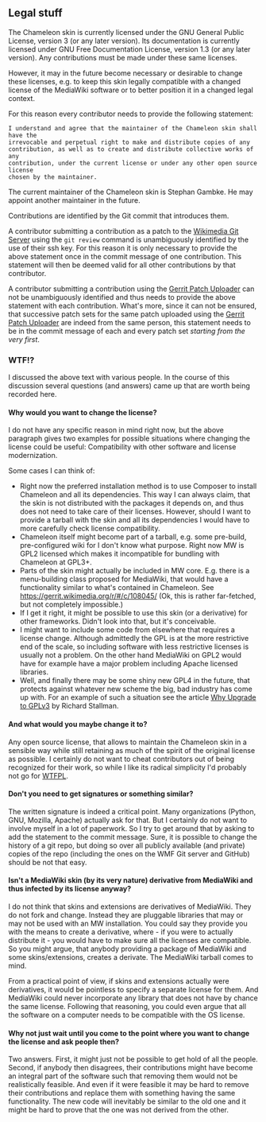 ## Legal stuff

The Chameleon skin is currently licensed under the GNU General Public License,
version 3 (or any later version). Its documentation is currently licensed under
GNU Free Documentation License, version 1.3 (or any later version). Any
contributions must be made under these same licenses.

However, it may in the future become necessary or desirable to change these
licenses, e.g. to keep this skin legally compatible with a changed license of
the MediaWiki software or to better position it in a changed legal context.

For this reason every contributor needs to provide the following statement:
```
I understand and agree that the maintainer of the Chameleon skin shall have the
irrevocable and perpetual right to make and distribute copies of any
contribution, as well as to create and distribute collective works of any
contribution, under the current license or under any other open source license
chosen by the maintainer.
```

The current maintainer of the Chameleon skin is Stephan Gambke. He may appoint
another maintainer in the future.

Contributions are identified by the Git commit that introduces them.

A contributor submitting a contribution as a patch to the [Wikimedia Git
Server][wmf-git-server] using the `git review` command is unambiguously
identified by the use of their ssh key. For this reason it is only necessary to
provide the above statement once in the commit message of one contribution. This
statement will then be deemed valid for all other contributions by that
contributor.

A contributor submitting a contribution using the [Gerrit Patch
Uploader][patch-uploader] can not be unambiguously identified and thus needs to
provide the above statement with each contribution. What's more, since it can
not be ensured, that successive patch sets for the same patch uploaded using the
[Gerrit Patch Uploader][patch-uploader] are indeed from the same person, this
statement needs to be in the commit message of each and every patch set
*starting from the very first*.

### WTF!?

I discussed the above text with various people. In the course of this discussion
several questions (and answers) came up that are worth being recorded here.

#### Why would you want to change the license?

I do not have any specific reason in mind right now, but the above paragraph
gives two examples for possible situations where changing the license could be
useful: Compatibility with other software and license modernization.

Some cases I can think of:
* Right now the preferred installation method is to use Composer to install
  Chameleon and all its dependencies. This way I can always claim, that the skin
  is not distributed with the packages it depends on, and thus does not need to
  take care of their licenses. However, should I want to provide a tarball with
  the skin and all its dependencies I would have to more carefully check license
  compatibility.
* Chameleon itself might become part of a tarball, e.g. some pre-build,
  pre-configured wiki for I don't know what purpose. Right now MW is GPL2
  licensed which makes it incompatible for bundling with Chameleon at GPL3+.
* Parts of the skin might actually be included in MW core. E.g. there is a
  menu-building class proposed for MediaWiki, that would have a functionality
  similar to what's contained in Chameleon. See
  https://gerrit.wikimedia.org/r/#/c/108045/  (Ok, this is rather far-fetched,
  but not completely impossible.)
* If I get it right, it might be possible to use this skin (or a derivative)
  for other frameworks. Didn't look into that, but it's conceivable.
* I might want to include some code from elsewhere that requires a license
  change. Although admittedly the GPL is at the more restrictive end of the
  scale, so including software with less restrictive licenses is usually not a
  problem. On the other hand MediaWiki on GPL2 would have for example have a
  major problem including Apache licensed libraries.
* Well, and finally there may be some shiny new GPL4 in the future, that
  protects against whatever new scheme the big, bad industry has come up with.
  For an example of such a situation see the article [Why Upgrade to
  GPLv3][why-upgrade] by Richard Stallman.

#### And what would you maybe change it to?

Any open source license, that allows to maintain the Chameleon skin in a
sensible way while still retaining as much of the spirit of the original license
as possible. I certainly do not want to cheat contributors out of being
recognized for their work, so while I like its radical simplicity I'd probably
not go for [WTFPL][WTFPL].

#### Don't you need to get signatures or something similar?

The written signature is indeed a critical point. Many organizations (Python,
GNU, Mozilla, Apache) actually ask for that. But I certainly do not want to
involve myself in a lot of paperwork. So I try to get around that by asking to
add the statement to the commit message. Sure, it is possible to change the
history of a git repo, but doing so over all publicly available (and private)
copies of the repo (including the ones on the WMF Git server and GitHub) should
be not that easy.

#### Isn't a MediaWiki skin (by its very nature) derivative from MediaWiki and thus infected by its license anyway?

I do not think that skins and extensions are derivatives of MediaWiki. They do
not fork and change. Instead they are pluggable libraries that may or may not be
used with an MW installation. You could say they provide you with the means to
create a derivative, where - if you were to actually distribute it - you would
have to make sure all the licenses are compatible. So you might argue, that
anybody providing a package of MediaWiki and some skins/extensions, creates a
derivate. The MediaWiki tarball comes to mind.

From a practical point of view, if skins and extensions actually were
derivatives, it would be pointless to specify a separate license for them. And
MediaWiki could never incorporate any library that does not have by chance the
same license. Following that reasoning, you could even argue that all the
software on a computer needs to be compatible with the OS license.

#### Why not just wait until you come to the point where you want to change the license and ask people then?

Two answers. First, it might just not be possible to get hold of all the people.
Second, if anybody then disagrees, their contributions might have become an
integral part of the software such that removing them would not be realistically
feasible. And even if it were feasible it may be hard to remove their
contributions and replace them with something having the same functionality. The
new code will inevitably be similar to the old one and it might be hard to prove
that the one was not derived from the other.


[why-upgrade]: https://www.gnu.org/licenses/rms-why-gplv3.html
[wmf-git-server]: https://git.wikimedia.org/
[patch-uploader]: https://tools.wmflabs.org/gerrit-patch-uploader/
[WTFPL]: http://www.wtfpl.net
